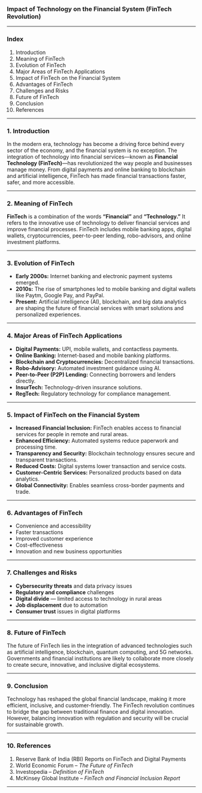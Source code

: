 ### **Impact of Technology on the Financial System (FinTech Revolution)**

---

### **Index**

1. Introduction
2. Meaning of FinTech
3. Evolution of FinTech
4. Major Areas of FinTech Applications
5. Impact of FinTech on the Financial System
6. Advantages of FinTech
7. Challenges and Risks
8. Future of FinTech
9. Conclusion
10. References

---

### **1. Introduction**

In the modern era, technology has become a driving force behind every sector of the economy, and the financial system is no exception. The integration of technology into financial services—known as **Financial Technology (FinTech)**—has revolutionized the way people and businesses manage money. From digital payments and online banking to blockchain and artificial intelligence, FinTech has made financial transactions faster, safer, and more accessible.

---

### **2. Meaning of FinTech**

**FinTech** is a combination of the words **“Financial”** and **“Technology.”**
It refers to the innovative use of technology to deliver financial services and improve financial processes. FinTech includes mobile banking apps, digital wallets, cryptocurrencies, peer-to-peer lending, robo-advisors, and online investment platforms.

---

### **3. Evolution of FinTech**

* **Early 2000s:** Internet banking and electronic payment systems emerged.
* **2010s:** The rise of smartphones led to mobile banking and digital wallets like Paytm, Google Pay, and PayPal.
* **Present:** Artificial intelligence (AI), blockchain, and big data analytics are shaping the future of financial services with smart solutions and personalized experiences.

---

### **4. Major Areas of FinTech Applications**

* **Digital Payments:** UPI, mobile wallets, and contactless payments.
* **Online Banking:** Internet-based and mobile banking platforms.
* **Blockchain and Cryptocurrencies:** Decentralized financial transactions.
* **Robo-Advisory:** Automated investment guidance using AI.
* **Peer-to-Peer (P2P) Lending:** Connecting borrowers and lenders directly.
* **InsurTech:** Technology-driven insurance solutions.
* **RegTech:** Regulatory technology for compliance management.

---

### **5. Impact of FinTech on the Financial System**

* **Increased Financial Inclusion:** FinTech enables access to financial services for people in remote and rural areas.
* **Enhanced Efficiency:** Automated systems reduce paperwork and processing time.
* **Transparency and Security:** Blockchain technology ensures secure and transparent transactions.
* **Reduced Costs:** Digital systems lower transaction and service costs.
* **Customer-Centric Services:** Personalized products based on data analytics.
* **Global Connectivity:** Enables seamless cross-border payments and trade.

---

### **6. Advantages of FinTech**

* Convenience and accessibility
* Faster transactions
* Improved customer experience
* Cost-effectiveness
* Innovation and new business opportunities

---

### **7. Challenges and Risks**

* **Cybersecurity threats** and data privacy issues
* **Regulatory and compliance** challenges
* **Digital divide** — limited access to technology in rural areas
* **Job displacement** due to automation
* **Consumer trust** issues in digital platforms

---

### **8. Future of FinTech**

The future of FinTech lies in the integration of advanced technologies such as artificial intelligence, blockchain, quantum computing, and 5G networks. Governments and financial institutions are likely to collaborate more closely to create secure, innovative, and inclusive digital ecosystems.

---

### **9. Conclusion**

Technology has reshaped the global financial landscape, making it more efficient, inclusive, and customer-friendly. The FinTech revolution continues to bridge the gap between traditional finance and digital innovation. However, balancing innovation with regulation and security will be crucial for sustainable growth.

---

### **10. References**

1. Reserve Bank of India (RBI) Reports on FinTech and Digital Payments
2. World Economic Forum – *The Future of FinTech*
3. Investopedia – *Definition of FinTech*
4. McKinsey Global Institute – *FinTech and Financial Inclusion Report*

---
